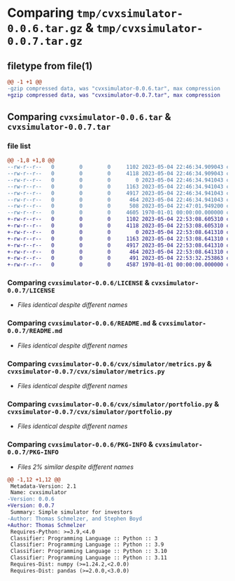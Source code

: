 # Comparing `tmp/cvxsimulator-0.0.6.tar.gz` & `tmp/cvxsimulator-0.0.7.tar.gz`

## filetype from file(1)

```diff
@@ -1 +1 @@
-gzip compressed data, was "cvxsimulator-0.0.6.tar", max compression
+gzip compressed data, was "cvxsimulator-0.0.7.tar", max compression
```

## Comparing `cvxsimulator-0.0.6.tar` & `cvxsimulator-0.0.7.tar`

### file list

```diff
@@ -1,8 +1,8 @@
--rw-r--r--   0        0        0     1102 2023-05-04 22:46:34.909043 cvxsimulator-0.0.6/LICENSE
--rw-r--r--   0        0        0     4118 2023-05-04 22:46:34.909043 cvxsimulator-0.0.6/README.md
--rw-r--r--   0        0        0        0 2023-05-04 22:46:34.941043 cvxsimulator-0.0.6/cvx/simulator/__init__.py
--rw-r--r--   0        0        0     1163 2023-05-04 22:46:34.941043 cvxsimulator-0.0.6/cvx/simulator/metrics.py
--rw-r--r--   0        0        0     4917 2023-05-04 22:46:34.941043 cvxsimulator-0.0.6/cvx/simulator/portfolio.py
--rw-r--r--   0        0        0      464 2023-05-04 22:46:34.941043 cvxsimulator-0.0.6/cvx/simulator/trading_costs.py
--rw-r--r--   0        0        0      508 2023-05-04 22:47:01.949200 cvxsimulator-0.0.6/pyproject.toml
--rw-r--r--   0        0        0     4605 1970-01-01 00:00:00.000000 cvxsimulator-0.0.6/PKG-INFO
+-rw-r--r--   0        0        0     1102 2023-05-04 22:53:08.605310 cvxsimulator-0.0.7/LICENSE
+-rw-r--r--   0        0        0     4118 2023-05-04 22:53:08.605310 cvxsimulator-0.0.7/README.md
+-rw-r--r--   0        0        0        0 2023-05-04 22:53:08.641310 cvxsimulator-0.0.7/cvx/simulator/__init__.py
+-rw-r--r--   0        0        0     1163 2023-05-04 22:53:08.641310 cvxsimulator-0.0.7/cvx/simulator/metrics.py
+-rw-r--r--   0        0        0     4917 2023-05-04 22:53:08.641310 cvxsimulator-0.0.7/cvx/simulator/portfolio.py
+-rw-r--r--   0        0        0      464 2023-05-04 22:53:08.641310 cvxsimulator-0.0.7/cvx/simulator/trading_costs.py
+-rw-r--r--   0        0        0      491 2023-05-04 22:53:32.253863 cvxsimulator-0.0.7/pyproject.toml
+-rw-r--r--   0        0        0     4587 1970-01-01 00:00:00.000000 cvxsimulator-0.0.7/PKG-INFO
```

### Comparing `cvxsimulator-0.0.6/LICENSE` & `cvxsimulator-0.0.7/LICENSE`

 * *Files identical despite different names*

### Comparing `cvxsimulator-0.0.6/README.md` & `cvxsimulator-0.0.7/README.md`

 * *Files identical despite different names*

### Comparing `cvxsimulator-0.0.6/cvx/simulator/metrics.py` & `cvxsimulator-0.0.7/cvx/simulator/metrics.py`

 * *Files identical despite different names*

### Comparing `cvxsimulator-0.0.6/cvx/simulator/portfolio.py` & `cvxsimulator-0.0.7/cvx/simulator/portfolio.py`

 * *Files identical despite different names*

### Comparing `cvxsimulator-0.0.6/PKG-INFO` & `cvxsimulator-0.0.7/PKG-INFO`

 * *Files 2% similar despite different names*

```diff
@@ -1,12 +1,12 @@
 Metadata-Version: 2.1
 Name: cvxsimulator
-Version: 0.0.6
+Version: 0.0.7
 Summary: Simple simulator for investors
-Author: Thomas Schmelzer, and Stephen Boyd
+Author: Thomas Schmelzer
 Requires-Python: >=3.9,<4.0
 Classifier: Programming Language :: Python :: 3
 Classifier: Programming Language :: Python :: 3.9
 Classifier: Programming Language :: Python :: 3.10
 Classifier: Programming Language :: Python :: 3.11
 Requires-Dist: numpy (>=1.24.2,<2.0.0)
 Requires-Dist: pandas (>=2.0.0,<3.0.0)
```

